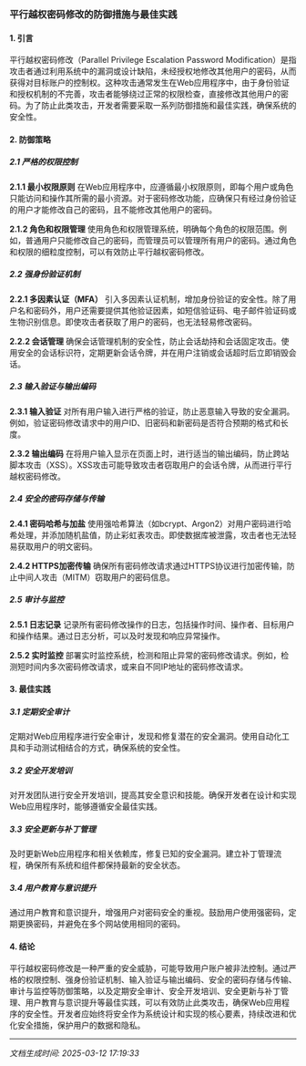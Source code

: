 ### 平行越权密码修改的防御措施与最佳实践

#### 1. 引言
平行越权密码修改（Parallel Privilege Escalation Password Modification）是指攻击者通过利用系统中的漏洞或设计缺陷，未经授权地修改其他用户的密码，从而获得对目标账户的控制权。这种攻击通常发生在Web应用程序中，由于身份验证和授权机制的不完善，攻击者能够绕过正常的权限检查，直接修改其他用户的密码。为了防止此类攻击，开发者需要采取一系列防御措施和最佳实践，确保系统的安全性。

#### 2. 防御策略

##### 2.1 严格的权限控制
**2.1.1 最小权限原则**
在Web应用程序中，应遵循最小权限原则，即每个用户或角色只能访问和操作其所需的最小资源。对于密码修改功能，应确保只有经过身份验证的用户才能修改自己的密码，且不能修改其他用户的密码。

**2.1.2 角色和权限管理**
使用角色和权限管理系统，明确每个角色的权限范围。例如，普通用户只能修改自己的密码，而管理员可以管理所有用户的密码。通过角色和权限的细粒度控制，可以有效防止平行越权密码修改。

##### 2.2 强身份验证机制
**2.2.1 多因素认证（MFA）**
引入多因素认证机制，增加身份验证的安全性。除了用户名和密码外，用户还需要提供其他验证因素，如短信验证码、电子邮件验证码或生物识别信息。即使攻击者获取了用户的密码，也无法轻易修改密码。

**2.2.2 会话管理**
确保会话管理机制的安全性，防止会话劫持和会话固定攻击。使用安全的会话标识符，定期更新会话令牌，并在用户注销或会话超时后立即销毁会话。

##### 2.3 输入验证与输出编码
**2.3.1 输入验证**
对所有用户输入进行严格的验证，防止恶意输入导致的安全漏洞。例如，验证密码修改请求中的用户ID、旧密码和新密码是否符合预期的格式和长度。

**2.3.2 输出编码**
在将用户输入显示在页面上时，进行适当的输出编码，防止跨站脚本攻击（XSS）。XSS攻击可能导致攻击者窃取用户的会话令牌，从而进行平行越权密码修改。

##### 2.4 安全的密码存储与传输
**2.4.1 密码哈希与加盐**
使用强哈希算法（如bcrypt、Argon2）对用户密码进行哈希处理，并添加随机盐值，防止彩虹表攻击。即使数据库被泄露，攻击者也无法轻易获取用户的明文密码。

**2.4.2 HTTPS加密传输**
确保所有密码修改请求通过HTTPS协议进行加密传输，防止中间人攻击（MITM）窃取用户的密码信息。

##### 2.5 审计与监控
**2.5.1 日志记录**
记录所有密码修改操作的日志，包括操作时间、操作者、目标用户和操作结果。通过日志分析，可以及时发现和响应异常操作。

**2.5.2 实时监控**
部署实时监控系统，检测和阻止异常的密码修改请求。例如，检测短时间内多次密码修改请求，或来自不同IP地址的密码修改请求。

#### 3. 最佳实践

##### 3.1 定期安全审计
定期对Web应用程序进行安全审计，发现和修复潜在的安全漏洞。使用自动化工具和手动测试相结合的方式，确保系统的安全性。

##### 3.2 安全开发培训
对开发团队进行安全开发培训，提高其安全意识和技能。确保开发者在设计和实现Web应用程序时，能够遵循安全最佳实践。

##### 3.3 安全更新与补丁管理
及时更新Web应用程序和相关依赖库，修复已知的安全漏洞。建立补丁管理流程，确保所有系统和组件都保持最新的安全状态。

##### 3.4 用户教育与意识提升
通过用户教育和意识提升，增强用户对密码安全的重视。鼓励用户使用强密码，定期更换密码，并避免在多个网站使用相同的密码。

#### 4. 结论
平行越权密码修改是一种严重的安全威胁，可能导致用户账户被非法控制。通过严格的权限控制、强身份验证机制、输入验证与输出编码、安全的密码存储与传输、审计与监控等防御策略，以及定期安全审计、安全开发培训、安全更新与补丁管理、用户教育与意识提升等最佳实践，可以有效防止此类攻击，确保Web应用程序的安全性。开发者应始终将安全作为系统设计和实现的核心要素，持续改进和优化安全措施，保护用户的数据和隐私。

---

*文档生成时间: 2025-03-12 17:19:33*















